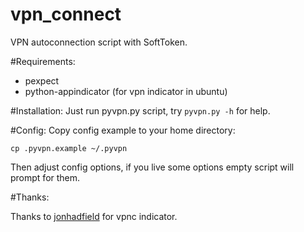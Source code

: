 vpn_connect
===========

VPN autoconnection script with SoftToken.

#Requirements:
* pexpect
* python-appindicator (for vpn indicator in ubuntu)

#Installation:
Just run pyvpn.py script, try ```pyvpn.py -h``` for help.

#Config:
Copy config example to your home directory:

```cp .pyvpn.example ~/.pyvpn```

Then adjust config options, if you live some options empty script will prompt for them.

#Thanks:

Thanks to [jonhadfield](https://github.com/jonhadfield) for vpnc indicator.

